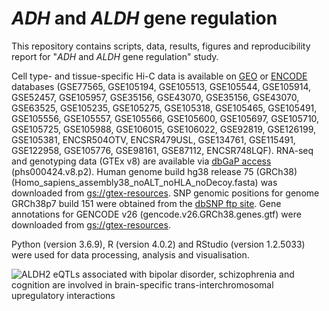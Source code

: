 # *ADH* and *ALDH* gene regulation

This repository contains scripts, data, results, figures and reproducibility report for "*ADH* and *ALDH* gene regulation" study.

Cell type- and tissue-specific Hi-C data is available on [GEO](https://www.ncbi.nlm.nih.gov/geo/) or [ENCODE](https://www.encodeproject.org/) databases (GSE77565, GSE105194, GSE105513, GSE105544, GSE105914, GSE52457, GSE105957, GSE35156, GSE43070, GSE35156, GSE43070, GSE63525, GSE105235, GSE105275, GSE105318, GSE105465, GSE105491, GSE105556, GSE105557, GSE105566, GSE105600, GSE105697, GSE105710, GSE105725, GSE105988, GSE106015, GSE106022, GSE92819, GSE126199, GSE105381, ENCSR504OTV, ENCSR479USL, GSE134761, GSE115491, GSE122958, GSE105776, GSE98161, GSE87112, ENCSR748LQF). RNA-seq and genotyping data (GTEx v8) are available via [dbGaP access](https://www.ncbi.nlm.nih.gov/projects/gap/cgi-bin/study.cgi?study_id=phs000424.v8.p2) (phs000424.v8.p2). Human genome build hg38 release 75 (GRCh38) (Homo_sapiens_assembly38_noALT_noHLA_noDecoy.fasta) was downloaded from [gs://gtex-resources](https://console.cloud.google.com/storage/browser/gtex-resources/references). SNP genomic positions for genome GRCh38p7 build 151 were obtained from the [dbSNP ftp site](ftp://ftp.ncbi.nih.gov/snp/organisms/human_9606_b151_GRCh38p7). Gene annotations for GENCODE v26 (gencode.v26.GRCh38.genes.gtf) were downloaded from [gs://gtex-resources](https://console.cloud.google.com/storage/browser/gtex-resources/references).

Python (version 3.6.9), R (version 4.0.2) and RStudio (version 1.2.5033) were used for data processing, analysis and visualisation.

![*ALDH2* eQTLs associated with bipolar disorder, schizophrenia and cognition are involved in brain-specific trans-interchromosomal upregulatory interactions](https://github.com/Genome3d/ADH_and_ALDH_regulatory_networks/figures/ALDH2_brain_specific_eQTL_associations_v1.jpg?raw=true)

